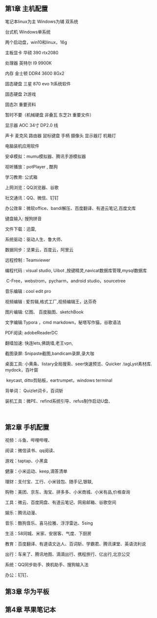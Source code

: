 ## 第1章 主机配置

笔记本linux为主 Windows为辅 双系统

台式机 Windows单系统

两个启动盘，win10和linux，16g

主板显卡 华硕 390 rtx2080

处理器 英特尔 I9 9900K

内存 金士顿 DDR4 3600 8Gx2

固态硬盘 三星 870 evo 1t系统软件

固态硬盘 2t游戏

固态2t 重要资料

暂时不要（机械硬盘 非叠瓦 东芝2t 重要文件）

显示器 AOC 34寸 DP2.0 线

声卡 麦克风 路由器 鼠标键盘 手柄 摄像头 显示器灯 机箱灯

电脑装机应用软件

安卓模拟：mumu模拟器、腾讯手游模拟器

视听播放：potPlayer , 酷狗

学习教育: 公式箱

上网浏览：QQ浏览器、谷歌

社交通讯：QQ、微信、钉钉

办公效率：微软office、bandi解压、百度翻译、有道云笔记,百度文库

键盘输入: 搜狗拼音

文件下载：迅雷,

系统驱动：驱动人生、鲁大师、

数据同步：坚果云，百度云，阿里云

远程控制 : Teamviewer

编程代码 : visual studio, Uibot ,按键精灵,navicat数据库管理,mysql数据库

​      C-Free，webstrom，pycharm，android studio，sourcetree

音乐编辑 : cool edit pro

视频编辑 : 爱剪辑,格式工厂,视频编辑王，达芬奇

图片编辑: 亿图、 百度脑图、sketchBook

文字编辑:Typora ，cmd markdown，秘塔写作猫，谷歌语法

PDF阅读: adobeReaderDC

翻墙加速: 快连lets,佛跳墙,老王vpn,

截图录屏: Snipaste截图,bandicam录屏,录大咖

桌面工具: 小黄条、listary全局搜索、seer快速预览、Quicker .tagLyst素材库. mydock，百叶窗

​      keycast, ditto剪贴板，eartrumpet，windows terminal

背单词： Quizlet词卡，百词斩

装机工具：微PE、refind系统引导、refus制作启动U盘、

​      





## 第2章 手机配置

视频：斗鱼、哔哩哔哩、

阅读：微信读书、qq阅读、

游戏：taptap、小黑盒

健康：小米运动、keep,滴答清单

理财：支付宝、工行、小米钱包、随手记,银联,

购物：美团、京东、淘宝、拼多多、小米商城、小米有品,价格查询

工具：微云、百度网盘、有道云笔记、网易邮箱、谷歌空间

娱乐：腾讯动漫、

音乐：酷狗音乐、喜马拉雅、浮浮雷达、5sing

生活：58同城、米家、安居客、气度、下厨房

教育：百度翻译、有道语文达人、百词斩、学霸君、腾讯课堂、英语流利说

 出行：车来了、腾讯地图、滴滴出行、携程旅行、亿出行,北京公交

系统：QQ同步助手、换机助手、搜狗输入法

办公：钉钉、







## 第3章 华为平板





## 第4章 苹果笔记本